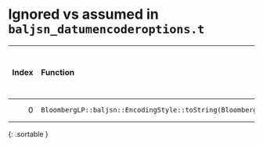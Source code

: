 # Ignored vs assumed in `baljsn_datumencoderoptions.t`

<script src="../sorttable.js"></script>
|   Index | Function                                                                                  |   Difference in number of lines |   Function size difference in bytes | Disassembly                                                             |   Number of lines in assumed build | Number of bytes in assumed build   |   Number of lines in ignored build | Number of bytes in ignored build   |
|--------:|:------------------------------------------------------------------------------------------|--------------------------------:|------------------------------------:|:------------------------------------------------------------------------|-----------------------------------:|:-----------------------------------|-----------------------------------:|:-----------------------------------|
|       0 | `BloombergLP::baljsn::EncodingStyle::toString(BloombergLP::baljsn::EncodingStyle::Value)` |                              -2 |                                   0 | [Assumed](0.assume.s.txt), [Ignored](0.none.s.txt), [Diff](0.diff.html) |                                 32 | 4,250,496                          |                                 32 | 4,250,512                          |
{: .sortable }
